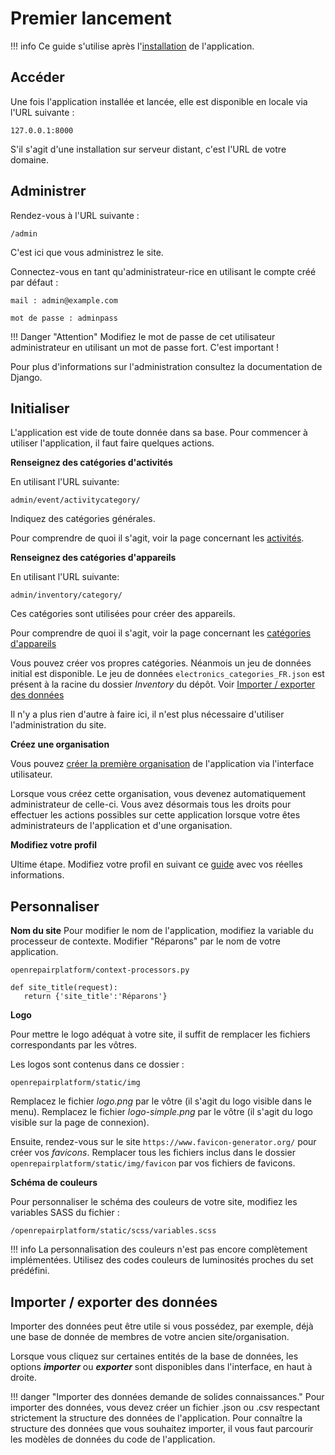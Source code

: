 # Premier lancement

!!! info 
    Ce guide s'utilise après l'[installation](/deploiement/installation.md) de l'application.

## Accéder 
Une fois l'application installée et lancée, elle est disponible en locale via l'URL suivante :

```
127.0.0.1:8000
```

S'il s'agit d'une installation sur serveur distant, c'est l'URL de votre domaine. 

## Administrer 

Rendez-vous à l'URL suivante : 

```
/admin
```


C'est ici que vous administrez le site. 

Connectez-vous en tant qu'administrateur-rice en utilisant le compte créé par défaut :

```
mail : admin@example.com
```

```
mot de passe : adminpass
```

!!! Danger "Attention"
    Modifiez le mot de passe de cet utilisateur administrateur en utilisant un mot de passe fort. C'est important !

Pour plus d'informations sur l'administration consultez la documentation de Django. 

## Initialiser

L'application est vide de toute donnée dans sa base. 
Pour commencer à utiliser l'application, il faut faire quelques actions.

**Renseignez des catégories d'activités**

En utilisant l'URL suivante: 
```
admin/event/activitycategory/
```

Indiquez des catégories générales. 

Pour comprendre de quoi il s'agit, voir la page concernant les [activités](../activity.md).

**Renseignez des catégories d'appareils** 

En utilisant l'URL suivante:
```
admin/inventory/category/
```

Ces catégories sont utilisées pour créer des appareils. 

Pour comprendre de quoi il s'agit, voir la page concernant les [catégories d'appareils](../stuffs-device/how-it-works.md#categorie)

Vous pouvez créer vos propres catégories. Néanmois un jeu de données initial est disponible.
Le jeu de données ```electronics_categories_FR.json``` est présent à la racine du dossier *Inventory* du dépôt. Voir [Importer / exporter des données](#importer-exporter-des-donnees)

Il n'y a plus rien d'autre à faire ici, il n'est plus nécessaire d'utiliser l'administration du site. 

**Créez une organisation**

Vous pouvez [créer la première organisation](../organization/create.md) de l'application via l'interface utilisateur. 

Lorsque vous créez cette organisation, vous devenez automatiquement administrateur de celle-ci. Vous avez désormais tous les droits pour effectuer les actions possibles sur cette application lorsque votre êtes administrateurs de l'application et d'une organisation. 

**Modifiez votre profil**

Ultime étape. Modifiez votre profil en suivant ce [guide](../account/profil.md) avec vos réelles informations.


## Personnaliser 

**Nom du site**
Pour modifier le nom de l'application, modifiez la variable du processeur de contexte. Modifier "Réparons" par le nom de votre application.

```
openrepairplatform/context-processors.py 
```

```
def site_title(request):
   return {'site_title':'Réparons'} 
```

**Logo**

Pour mettre le logo adéquat à votre site, il suffit de remplacer les fichiers correspondants par les vôtres. 

Les logos sont contenus dans ce dossier :
```
openrepairplatform/static/img 
```

Remplacez le fichier *logo.png* par le vôtre (il s'agit du logo visible dans le menu).
Remplacez le fichier *logo-simple.png* par le vôtre (il s'agit du logo visible sur la page de connexion).

Ensuite, rendez-vous sur le site ```https://www.favicon-generator.org/``` pour créer vos *favicons*. 
Remplacer tous les fichiers inclus dans le dossier ```openrepairplatform/static/img/favicon``` par vos fichiers de favicons. 

**Schéma de couleurs**

Pour personnaliser le schéma des couleurs de votre site, modifiez les variables SASS du fichier : 
```
/openrepairplatform/static/scss/variables.scss
```

!!! info 
    La personnalisation des couleurs n'est pas encore complètement implémentées. Utilisez des codes couleurs de luminosités proches du set prédéfini. 


## Importer / exporter des données 

Importer des données peut être utile si vous possédez, par exemple, déjà une base de donnée de membres de votre ancien site/organisation.

Lorsque vous cliquez sur certaines entités de la base de données, les options ***importer*** ou ***exporter*** sont disponibles dans l'interface, en haut à droite.

!!! danger "Importer des données demande de solides connaissances."
    Pour importer des données, vous devez créer un fichier .json ou .csv respectant strictement la structure des données de l'application. 
    Pour connaître la structure des données que vous souhaitez importer, il vous faut parcourir les modèles de données du code de l'application. 

